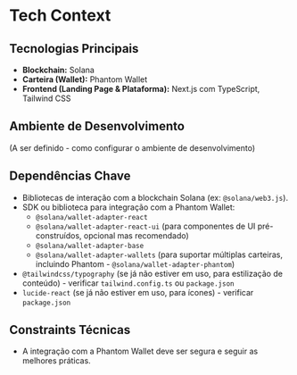 # Tech Context

## Tecnologias Principais

*   **Blockchain:** Solana
*   **Carteira (Wallet):** Phantom Wallet
*   **Frontend (Landing Page & Plataforma):** Next.js com TypeScript, Tailwind CSS

## Ambiente de Desenvolvimento

(A ser definido - como configurar o ambiente de desenvolvimento)

## Dependências Chave

*   Bibliotecas de interação com a blockchain Solana (ex: `@solana/web3.js`).
*   SDK ou biblioteca para integração com a Phantom Wallet:
    *   `@solana/wallet-adapter-react`
    *   `@solana/wallet-adapter-react-ui` (para componentes de UI pré-construídos, opcional mas recomendado)
    *   `@solana/wallet-adapter-base`
    *   `@solana/wallet-adapter-wallets` (para suportar múltiplas carteiras, incluindo Phantom - `@solana/wallet-adapter-phantom`)
*   `@tailwindcss/typography` (se já não estiver em uso, para estilização de conteúdo) - verificar `tailwind.config.ts` ou `package.json`
*   `lucide-react` (se já não estiver em uso, para ícones) - verificar `package.json`

## Constraints Técnicas

*   A integração com a Phantom Wallet deve ser segura e seguir as melhores práticas. 